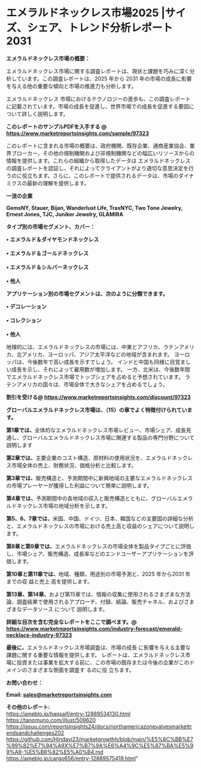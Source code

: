 # エメラルドネックレス市場2025 |サイズ、シェア、トレンド分析レポート2031

<strong><b>エメラルドネックレス市場の概要：</b></strong>

エメラルドネックレス市場に関する調査レポートは、現状と課題を巧みに深く分析しています。この調査レポートは、2025 年から 2031 年の市場の成長に影響を与える他の重要な傾向と市場の推進力も分析します。

エメラルドネックレス 市場におけるテクノロジーの進歩も、この調査レポートに記載されています。市場の成長を促進し、世界市場での成長を促進する要因について詳しく説明します。

<strong>このレポートのサンプルPDFを入手する @ <a href=https://www.marketreportsinsights.com/sample/97323>https://www.marketreportsinsights.com/sample/97323</a></strong>

このレポートに含まれる市場の概要は、政府機関、既存企業、通商産業協会、業界ブローカー、その他の規制機関および非規制機関などの幅広いリソースからの情報を提供します。これらの組織から取得したデータは エメラルドネックレス の調査レポートを認証し、それによってクライアントがより適切な意思決定を行うのに役立ちます。さらに、このレポートで提供されるデータは、市場のダイナミクスの最新の理解を提供します。

<strong>一流の企業</strong>

<strong><b>GemsNY, Stauer, Bijan, Wanderlust Life, TraxNYC, Two Tone Jewelry, Ernest Jones, TJC, Juniker Jewelry, GLAMIRA</b></strong>

<strong><b>タイプ別の市場セグメント、カバー：</b></strong>

<strong>• エメラルド＆ダイヤモンドネックレス<br><br>• エメラルド＆ゴールドネックレス<br><br>• エメラルド＆シルバーネックレス<br><br>• 他人</strong>

<strong><b>アプリケーション別の市場セグメントは、次のように分類できます。</b></strong>

<strong>• デコレーション<br><br>• コレクション<br><br>• 他人</strong>

 地理的には、エメラルドネックレスの市場には、中東とアフリカ、ラテンアメリカ、北アメリカ、ヨーロッパ、アジア太平洋などの地域が含まれます。 ヨーロッパは、今後数年で高い成長を示すでしょう。 インドと中国も同様に目覚ましい成長を示し、それによって雇用数が増加します。 一方、北米は、今後数年間でエメラルドネックレス市場でトップシェアを占めると予想されています。 ラテンアメリカの国々は、市場全体で大きなシェアを占めるでしょう。

<strong>割引を受ける@ <a href=https://www.marketreportsinsights.com/discount/97323>https://www.marketreportsinsights.com/discount/97323</a></strong>

<strong><b>グローバルエメラルドネックレス市場は、（15）の章でよく特徴付けられています。</b></strong>

<strong><b>第</b></strong><strong><b>1章では、</b></strong>全体的なエメラルドネックレス市場レビュー、市場シェア、成長見通し、グローバルエメラルドネックレス市場に関連する製品の専門分野について説明します

<strong><b>第2章では、</b></strong>主要企業のコスト構造、原材料の使用状況を、エメラルドネックレス市場全体の売上、財務状況、価格分析と比較します。

<strong><b>第3章では、</b></strong>販売構造と、予測期間中に新興地域の主要なエメラルドネックレスの市場プレーヤーが獲得した利益について簡単に説明します。

<strong><b>第4章では、</b></strong>予測期間中の各地域の収入と販売構造とともに、グローバルエメラルドネックレス市場の地域分析を示します。

<strong><b>第5、6、7章では、</b></strong>米国、中国、ドイツ、日本、韓国などの主要国の詳細な分析と、エメラルドネックレスの市場における売上高と収益のシェアについて説明します。

<strong><b>第8章と第9章では、</b></strong>エメラルドネックレスの市場全体を製品タイプごとに評価し、市場シェア、販売構造、成長率などのエンドユーザーアプリケーションを評価します。

<strong><b>第10章と第11章では、</b></strong>地域、種類、用途別の市場予測と、2025 年から2031 年までの収 益と売上 高を提供します。

<strong><b>第13章、第14章、</b></strong>および第15章では、情報の収集に使用されるさまざまな方法論、調査結果で使用されるアプローチ、付録、結論、販売チャネル、およびさまざまなデータソース について 説明します。

<strong>詳細な目次を含む完全なレポートをここで調べます。@ <a href=https://www.marketreportsinsights.com/industry-forecast/emerald-necklace-industry-97323>https://www.marketreportsinsights.com/industry-forecast/emerald-necklace-industry-97323</a></strong>

<strong><b>最後に、</b></strong>エメラルドネックレス市場調査は、市場の成長 に影響を</a>与える主要な課題に関する重要な情報を提供します。 レポートは、エメラルドネックレス市場に投資または事業を拡大する前に、この市場の既存または今後の企業がこのドメインのさまざまな側面を調査す るのに役 立ちます。

<strong><b>お問い合わせ：</b></strong>

<strong>Email: </strong><a href=mailto:sales@marketreportsinsights.com><strong>sales@marketreportsinsights.com</strong></a>

<strong>その他のレポート:</strong>
<br>
<a href=https://ameblo.jp/haqsaif/entry-12889534130.html>https://ameblo.jp/haqsaif/entry-12889534130.html</a>
<br>
<a href=https://tanomuno.com/illust/509620>https://tanomuno.com/illust/509620</a>
<br>
<a href=https://issuu.com/reportsinsights24/docs/northamericazonevalvesmarkettrendsandchallenges202>https://issuu.com/reportsinsights24/docs/northamericazonevalvesmarkettrendsandchallenges202</a>
<br>
<a href=https://github.com/Hindavi23/marketgrowthh/blob/main/%E5%8C%BB%E7%99%82%E7%94%A8X%E7%B7%9A%E6%A4%9C%E5%87%BA%E5%99%A8-%E5%B8%82%E5%A0%B4.md>https://github.com/Hindavi23/marketgrowthh/blob/main/%E5%8C%BB%E7%99%82%E7%94%A8X%E7%B7%9A%E6%A4%9C%E5%87%BA%E5%99%A8-%E5%B8%82%E5%A0%B4.md</a>
<br>
<a href=https://ameblo.jp/cargo656/entry-12889575419.html>https://ameblo.jp/cargo656/entry-12889575419.html</a>"
